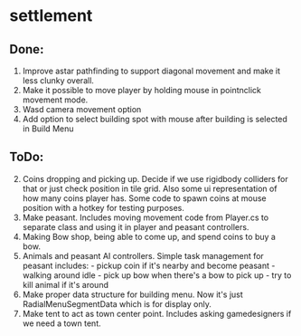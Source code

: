 # settlement

## Done: 
  1. Improve astar pathfinding to support diagonal movement and make it less clunky overall.
  8. Make it possible to move player by holding mouse in pointnclick movement mode.
  10. Wasd camera movement option
  9. Add option to select building spot with mouse after building is selected in Build Menu  

## ToDo:

  2. Coins dropping and picking up. Decide if we use rigidbody colliders for that or just check position in tile grid. Also some ui representation of how many coins player has. Some code to spawn coins at mouse position with a hotkey for testing purposes.
  3. Make peasant. Includes moving movement code from Player.cs to separate class and using it in player and peasant controllers.
  4. Making Bow shop, being able to come up, and spend coins to buy a bow.
  5. Animals and peasant AI controllers. Simple task management for peasant includes: 
    - pickup coin if it's nearby and become peasant
    - walking around idle
    - pick up bow when there's a bow to pick up
    - try to kill animal if it's around
  6. Make proper data structure for building menu. Now it's just RadialMenuSegmentData which is for display only.
  7. Make tent to act as town center point. Includes asking gamedesigners if we need a town tent.
  